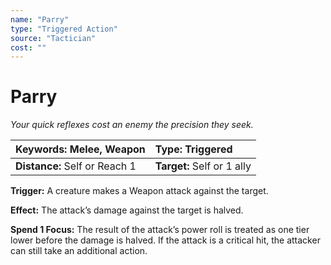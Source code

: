 ```yaml
---
name: "Parry"
type: "Triggered Action"
source: "Tactician"
cost: ""
---
```


# Parry

*Your quick reflexes cost an enemy the precision they seek.*

| **Keywords:** Melee, Weapon | **Type:** Triggered |
| :-- | :-- |
| **Distance:** Self or Reach 1 | **Target:** Self or 1 ally |

**Trigger:** A creature makes a Weapon attack against the target.

**Effect:** The attack’s damage against the target is halved.

**Spend 1 Focus:** The result of the attack’s power roll is treated as one tier lower before the damage is halved. If the attack is a critical hit, the attacker can still take an additional action.
